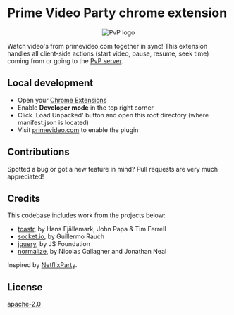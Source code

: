 # Prime Video Party chrome extension
<p style="text-align: center" align="center">
  <img src="https://primevideoparty.com/logo-full.png" alt="PvP logo"/>
</p>

Watch video's from primevideo.com together in sync! This extension handles all client-side actions (start video, pause, resume, seek time) coming from or going to the [PvP server](https://github.com/videoparty/server).

## Local development
- Open your [Chrome Extensions](chrome://extensions)
- Enable **Developer mode** in the top right corner 
- Click 'Load Unpacked' button and open this root directory (where manifest.json is located)
- Visit [primevideo.com](https://www.primevideo.com) to enable the plugin

## Contributions
Spotted a bug or got a new feature in mind? Pull requests are very much appreciated!

## Credits
This codebase includes work from the projects below:
- [toastr](https://codeseven.github.io/toastr/), by Hans Fjällemark, John Papa & Tim Ferrell
- [socket.io](https://socket.io), by Guillermo Rauch
- [jquery](https://jquery.org), by JS Foundation
- [normalize](https://github.com/necolas/normalize.css), by Nicolas Gallagher and Jonathan Neal

Inspired by [NetflixParty](https://www.netflixparty.com/).

## License
[apache-2.0](LICENSE)